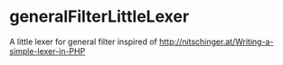 generalFilterLittleLexer
========================

A little lexer for general filter inspired of http://nitschinger.at/Writing-a-simple-lexer-in-PHP
